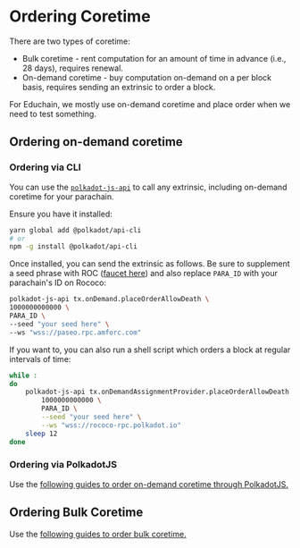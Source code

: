 # Ordering Coretime

There are two types of coretime:

- Bulk coretime - rent computation for an amount of time in advance (i.e., 28 days), requires renewal.
- On-demand coretime - buy computation on-demand on a per block basis, requires sending an extrinsic to order a block.

For Educhain, we mostly use on-demand coretime and place order when we need to test something.

## Ordering on-demand coretime

### Ordering via CLI

You can use the [`polkadot-js-api`](https://www.npmjs.com/package/@polkadot/api-cli) to call any extrinsic, including on-demand coretime for your parachain.

Ensure you have it installed:

```sh
yarn global add @polkadot/api-cli
# or
npm -g install @polkadot/api-cli
```

Once installed, you can send the extrinsic as follows. Be sure to supplement a seed phrase with ROC ([faucet here](https://faucet.polkadot.io/)) and also replace `PARA_ID` with your parachain's ID on Rococo:

```sh
polkadot-js-api tx.onDemand.placeOrderAllowDeath \
1000000000000 \
PARA_ID \
--seed "your seed here" \
--ws "wss://paseo.rpc.amforc.com"
```

If you want to, you can also run a shell script which orders a block at regular intervals of time:

```sh
while :
do
    polkadot-js-api tx.onDemandAssignmentProvider.placeOrderAllowDeath \
        1000000000000 \
        PARA_ID \
        --seed "your seed here" \
        --ws "wss://rococo-rpc.polkadot.io"
    sleep 12
done
```

### Ordering via PolkadotJS

Use the [following guides to order on-demand coretime through PolkadotJS.](https://wiki.polkadot.network/docs/learn-guides-coretime-parachains#run-a-parachain-with-on-demand-coretime)

## Ordering Bulk Coretime

Use the [following guides to order bulk coretime.](https://wiki.polkadot.network/docs/learn-guides-coretime-parachains#run-a-parachain-with-bulk-coretime)
